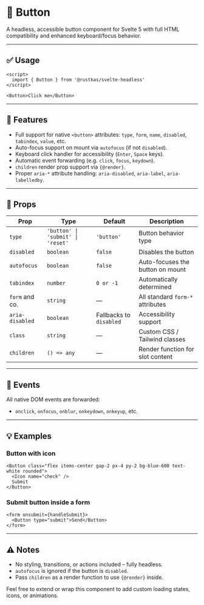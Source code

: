 # 🧱 Button

A headless, accessible button component for Svelte 5 with full HTML compatibility and enhanced keyboard/focus behavior.

---

## ✅ Usage

```svelte
<script>
  import { Button } from '@rustkas/svelte-headless'
</script>

<Button>Click me</Button>
```

---

## 🧠 Features

- Full support for native `<button>` attributes: `type`, `form`, `name`, `disabled`, `tabindex`, `value`, etc.
- Auto-focus support on mount via `autofocus` (if not `disabled`).
- Keyboard click handler for accessibility (`Enter`, `Space` keys).
- Automatic event forwarding (e.g. `click`, `focus`, `keydown`).
- `children` render prop support via `{@render}`.
- Proper `aria-*` attribute handling: `aria-disabled`, `aria-label`, `aria-labelledby`.

---

## 🔧 Props

| Prop            | Type                              | Default     | Description                          |
|-----------------|-----------------------------------|-------------|--------------------------------------|
| `type`          | `'button' \| 'submit' \| 'reset'` | `'button'` | Button behavior type                 |
| `disabled`      | `boolean`                         | `false`     | Disables the button                  |
| `autofocus`     | `boolean`                         | `false`     | Auto-focuses the button on mount     |
| `tabindex`      | `number`                          | `0 or -1`   | Automatically determined             |
| `form` and co.  | `string`                          | —           | All standard `form-*` attributes     |
| `aria-disabled` | `boolean`                         | Fallbacks to `disabled` | Accessibility support   |
| `class`         | `string`                          | —           | Custom CSS / Tailwind classes        |
| `children`      | `() => any`                       | —           | Render function for slot content     |

---

## 📌 Events

All native DOM events are forwarded:

- `onclick`, `onfocus`, `onblur`, `onkeydown`, `onkeyup`, etc.

---

## 💡 Examples

### Button with icon

```svelte
<Button class="flex items-center gap-2 px-4 py-2 bg-blue-600 text-white rounded">
  <Icon name="check" />
  Submit
</Button>
```

### Submit button inside a form

```svelte
<form onsubmit={handleSubmit}>
  <Button type="submit">Send</Button>
</form>
```

---

## ⚠️ Notes

- No styling, transitions, or actions included – fully headless.
- `autofocus` is ignored if the button is `disabled`.
- Pass `children` as a render function to use `{@render}` inside.

Feel free to extend or wrap this component to add custom loading states, icons, or animations.
